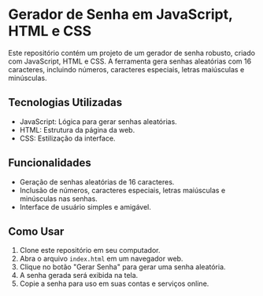 # Gerador de Senha em JavaScript, HTML e CSS

Este repositório contém um projeto de um gerador de senha robusto, criado com JavaScript, HTML e CSS. A ferramenta gera senhas aleatórias com 16 caracteres, incluindo números, caracteres especiais, letras maiúsculas e minúsculas.

## Tecnologias Utilizadas

- JavaScript: Lógica para gerar senhas aleatórias.
- HTML: Estrutura da página da web.
- CSS: Estilização da interface.

## Funcionalidades

- Geração de senhas aleatórias de 16 caracteres.
- Inclusão de números, caracteres especiais, letras maiúsculas e minúsculas nas senhas.
- Interface de usuário simples e amigável.

## Como Usar

1. Clone este repositório em seu computador.
2. Abra o arquivo `index.html` em um navegador web.
3. Clique no botão "Gerar Senha" para gerar uma senha aleatória.
4. A senha gerada será exibida na tela.
5. Copie a senha para uso em suas contas e serviços online.


